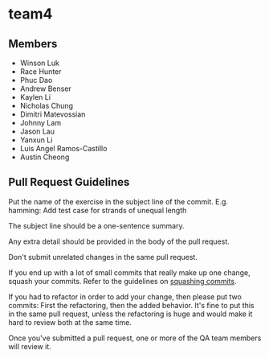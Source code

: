 # team4

## Members
* Winson Luk
* Race Hunter
* Phuc Dao
* Andrew Benser
* Kaylen Li
* Nicholas Chung
* Dimitri Matevossian
* Johnny Lam
* Jason Lau
* Yanxun Li
* Luis Angel Ramos-Castillo
* Austin Cheong



## Pull Request Guidelines

Put the name of the exercise in the subject line of the commit. E.g. hamming: Add test case for strands of unequal length

The subject line should be a one-sentence summary.

Any extra detail should be provided in the body of the pull request.

Don't submit unrelated changes in the same pull request.

If you end up with a lot of small commits that really make up one change, squash your commits. Refer to the guidelines on [squashing commits](https://github.com/exercism/docs/blob/master/contributing/pull-request-guidelines.md).

If you had to refactor in order to add your change, then please put two commits: First the refactoring, then the added behavior. It's fine to put this in the same pull request, unless the refactoring is huge and would make it hard to review both at the same time.

Once you've submitted a pull request, one or more of the QA team members will review it.
